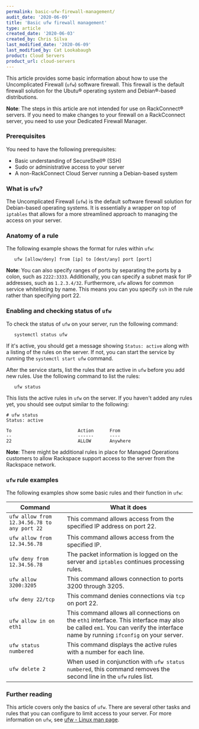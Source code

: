 ```yaml
---
permalink: basic-ufw-firewall-management/
audit_date: '2020-06-09'
title: 'Basic ufw firewall management'
type: article
created_date: '2020-06-03'
created_by: Chris Silva
last_modified_date: '2020-06-09'
last_modified_by: Cat Lookabaugh
product: Cloud Servers
product_url: cloud-servers
---
```


This article provides some basic information about how to use the Uncomplicated Firewall (`ufw`) software firewall. This firewall is the default firewall solution for the Ubutu&reg; operating system and Debian&reg;-based distributions. 

**Note**: The steps in this article are not intended for use on RackConnect&reg; servers. If you need to make changes to your firewall on a RackCconnect server, you need to use your Dedicated Firewall Manager. 

### Prerequisites

You need to have the following prerequisites:

- Basic understanding of SecureShell&reg; (SSH)
- Sudo or administrative access to your server
- A non-RackConnect Cloud Server running a Debian-based system

### What is `ufw`?

The Uncomplicated Firewall (`ufw`) is the default software firewall solution for Debian-based operating systems. It is essentially a wrapper on top of `iptables` that allows for a more streamlined approach to managing the access on your server. 

### Anatomy of a rule

The following example shows the format for rules within `ufw`: 

       ufw [allow/deny] from [ip] to [dest/any] port [port]

**Note**: You can also specify ranges of ports by separating the ports by a colon, such as `2222:3333`. Additionally, you can specify a subnet mask for IP addresses, such as `1.2.3.4/32`. Furthermore, `ufw` allows for common service whitelisting by name. This means you can you specify `ssh` in the rule rather than specifying port 22. 

### Enabling and checking status of `ufw`

To check the status of `ufw` on your server, run the following command:

       systemctl status ufw

If it's active, you should get a message showing `Status: active` along with a listing of the rules on the server. If not, you can start the service by running the `systemctl start ufw` command.

After the service starts, list the rules that are active in `ufw` before you add new rules. Use the following command to list the rules:

       ufw status

This lists the active rules in `ufw` on the server. If you haven't added any rules yet, you should see output similar to the following:

```
# ufw status
Status: active

To                         Action      From
--                         ------      ----
22                         ALLOW       Anywhere 
```

**Note**: There might be additional rules in place for Managed Operations customers to allow Rackspace support access to the server from the Rackspace network. 


### `ufw` rule examples

The following examples show some basic rules and their function in `ufw`:

| Command  | What it does  |
|---|---|
| `ufw allow from 12.34.56.78 to any port 22`  | This command allows access from the specified IP address on port 22. |
|  `ufw allow from 12.34.56.78` | This command allows access from the specified IP.  |
|  `ufw deny from 12.34.56.78` | The packet information is logged on the server and `iptables` continues processing rules.  |
|  `ufw allow 3200:3205` | This command allows connection to ports 3200 through 3205.  |
|  `ufw deny 22/tcp` | This command denies connections via `tcp` on port 22.  |
|  `ufw allow in on eth1` | This command allows all connections on the `eth1` interface. This interface may also be called `em1`. You can verify the interface name by running `ifconfig` on your server.  |
|  `ufw status numbered` | This command displays the active rules with a number for each line.  |
|  `ufw delete 2` | When used in conjunction with `ufw status numbered`, this command removes the second line in the `ufw` rules list.  |


### Further reading

This article covers only the basics of `ufw`. There are several other tasks and rules that you can configure to limit access to your server. For more information on `ufw`, see [ufw - Linux man page](https://manpages.ubuntu.com/manpages/precise/en/man8/ufw.8.html).
